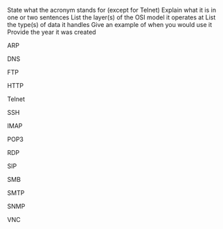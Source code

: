 

State what the acronym stands for (except for Telnet)
Explain what it is in one or two sentences
List the layer(s) of the OSI model it operates at
List the type(s) of data it handles
Give an example of when you would use it
Provide the year it was created



ARP

DNS

FTP

HTTP

Telnet

SSH

IMAP

POP3

RDP

SIP

SMB

SMTP

SNMP

VNC